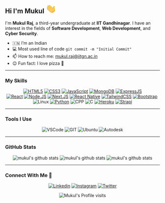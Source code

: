 ## Hi I'm Mukul <img height="30" width="35" src="assets/hi.gif" width="28px" alt="hi">

I'm **Mukul Raj**, a third-year undergraduate at **IIT Gandhinagar**. I have an interest in the fields of **Software Development**, **Web Development**, and **Cyber Security**. 

- :india: I’m an Indian
- :computer: Most used line of code `git commit -m "Initial Commit"`
- :mailbox: How to reach me: mukul.raj@iitgn.ac.in
- :wink: Fun fact: I love pizza :pizza:


---
### My Skills 
<div align="center">

<a href="https://github.com/mk-mukul/Amalthea-Task">![HTML5](https://img.shields.io/badge/html5-E34C26?style=for-the-badge&logo=html5&logoColor=FFFFFF)</a>
<a href="https://metis-website-iitgn.herokuapp.com/">![CSS3](https://img.shields.io/badge/css3-1572B6?style=for-the-badge&logo=css3&logoColor=FFFFFF)</a>
<a href="https://github.com/mk-mukul/btech20-iitgn/tree/sem-3">![JavaScript](https://img.shields.io/badge/javascript-f0db4f?style=for-the-badge&logo=javascript&logoColor=000000)</a>
<a href="https://github.com/mk-mukul/website_alpha">![MongoDB](https://img.shields.io/badge/mongodb-3FA037?style=for-the-badge&logo=mongodb&logoColor=FFFFFF)</a>
<a href="https://github.com/mk-mukul/website_alpha">![ExpressJS](https://img.shields.io/badge/expressjs-F66600?style=for-the-badge&logo=express&logoColor=FFFFFF)</a>   
<a href="https://github.com/mk-mukul/website_alpha">![React](https://img.shields.io/badge/react-61DAFB?style=for-the-badge&logo=react&logoColor=000000)</a>
<a href="">![Node.JS](https://img.shields.io/badge/node.js-3C873A?style=for-the-badge&logo=node.js&logoColor=FFFFFF)</a>
<a href="https://mk-mukul.github.io/">![Next.JS](https://img.shields.io/badge/next.js-303030?style=for-the-badge&logo=next.js&logoColor=FFFFFF)</a>
<a href="https://github.com/mk-mukul/shoppily">![React Native](https://img.shields.io/badge/react%20native-61DAFB?style=for-the-badge&logo=react&logoColor=000000)</a>
<a href="">![TailwindCSS](https://img.shields.io/badge/tailwindcss-3490dc?style=for-the-badge&logo=tailwindcss&logoColor=FFFFFF)</a>
<a href="https://metis-website-iitgn.herokuapp.com/">![Bootstrap](https://img.shields.io/badge/bootstrap-563D7C?style=for-the-badge&logo=bootstrap&logoColor=FFFFFF)</a>
<img>![Linux](https://img.shields.io/badge/linux-FCC624?style=for-the-badge&logo=linux&logoColor=000000)</img>
<a href="https://github.com/mk-mukul/first_project">![Python](https://img.shields.io/badge/python-306998?style=for-the-badge&logo=python&logoColor=FFFFFF)</a>
<img>![CPP](https://img.shields.io/badge/cpp-00599C?style=for-the-badge&logo=cplusplus&logoColor=FFFFFF)</img>
<img>![C](https://img.shields.io/badge/c-659AD2?style=for-the-badge&logo=c&logoColor=FFFFFF)</img>
<a href="https://metis-website-iitgn.herokuapp.com/">![Heroku](https://img.shields.io/badge/heroku-6762A6?style=for-the-badge&logo=heroku&logoColor=FFFFFF)</a>
<a href="https://metis-admin.herokuapp.com/metis-admin">![Strapi](https://img.shields.io/badge/strapi-8C4BFF?style=for-the-badge&logo=strapi&logoColor=FFFFFF)</a>

</div>


---
### Tools I Use
<div align="center">

![VSCode](https://img.shields.io/badge/vscode-0078D7?style=for-the-badge&logo=visual-studio-code&logoColor=FFFFFF)
![GIT](https://img.shields.io/badge/git-F1502F?style=for-the-badge&logo=git&logoColor=FFFFFF)
![Ubuntu](https://img.shields.io/badge/ubuntu-E95420?style=for-the-badge&logo=ubuntu&logoColor=FFFFFF)
![Autodesk](https://img.shields.io/badge/autodesk-7CB843?style=for-the-badge&logo=autodesk&logoColor=FFFFFF)

</div>


---
### GitHub Stats 
<div align="center"> 
    <img height="180" src="https://github-readme-stats.vercel.app/api?username=mk-mukul&count_private=true&show_icons=true&theme=tokyonight&hide_border=true" alt="mukul's github stats" /> 
    <img height="180" src="https://github-readme-stats.vercel.app/api/top-langs/?username=mk-mukul&hide=java&layout=compact&theme=tokyonight&hide_border=true&langs_count=5" alt="mukul's github stats" />
    <img height="180em" src="https://github-readme-streak-stats.herokuapp.com?user=mk-mukul&theme=tokyonight&hide_border=true" alt="mukul's github stats"/>
</div>


---
### Connect With Me :handshake:
<div align="center">

[![Linkedin](https://img.shields.io/badge/MUKUL-0072B1?style=for-the-badge&logo=linkedin&logoColor=FFFFFF)](https://www.linkedin.com/in/mk-mukul/)
[![Instagram](https://img.shields.io/badge/@mk__mucool-E1306C?style=for-the-badge&logo=instagram&logoColor=FFFFFF)](https://instagram.com/mk_mucool)
[![Twitter](https://img.shields.io/badge/@mk__mucool-00ACEE?style=for-the-badge&logo=twitter&logoColor=FFFFFF)](https://twitter.com/mk_mucool)

</div>
<div align="center" display="flex">
    <img  height="23" src="https://visitor-badge.glitch.me/badge?page_id=mk-mukul.mk-mukul&left_color=gray&right_color=blue" alt="Mukul's Profile visits" />
</div>
